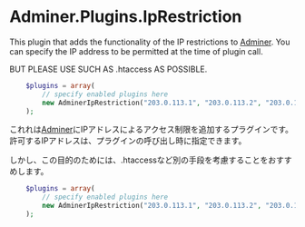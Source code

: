 # Adminer.Plugins.IpRestriction

This plugin that adds the functionality of the IP restrictions to [Adminer](https://www.adminer.org/).
You can specify the IP address to be permitted at the time of plugin call.

BUT PLEASE USE SUCH AS .htaccess AS POSSIBLE.


```php
    $plugins = array(
        // specify enabled plugins here
        new AdminerIpRestriction("203.0.113.1", "203.0.113.2", "203.0.113.3"),
    );
```


これれは[Adminer](https://www.adminer.org/)にIPアドレスによるアクセス制限を追加するプラグインです。
許可するIPアドレスは、プラグインの呼び出し時に指定できます。

しかし、この目的のためには、.htaccessなど別の手段を考慮することをおすすめします。

```php
    $plugins = array(
        // specify enabled plugins here
        new AdminerIpRestriction("203.0.113.1", "203.0.113.2", "203.0.113.3"),
    );
```
